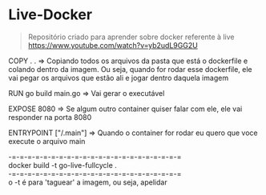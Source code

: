 # Live-Docker

> Repositório criado para aprender sobre docker referente à live https://www.youtube.com/watch?v=yb2udL9GG2U

COPY . .
=> Copiando todos os arquivos da pasta que está o dockerfile e colando dentro da imagem. Ou seja, quando for rodar esse dockerfile, ele vai pegar os arquivos que estão ali e jogar dentro daquela imagem

RUN go build main.go
=> Vai gerar o executável

EXPOSE 8080
=> Se algum outro container quiser falar com ele, ele vai responder na porta 8080

ENTRYPOINT ["/.main"]
=> Quando o container for rodar eu quero que voce execute o arquivo main

-=-=-=-=-=-=-=-=-=-=-=-=-=-=-=-=-=-=-=-=-=-= <br/>
docker build -t go-live-fullcycle .<br/>
-=-=-=-=-=-=-=-=-=-=-=-=-=-=-=-=-=-=-=-=-=-= <br/>
o -t é para 'taguear' a imagem, ou seja, apelidar